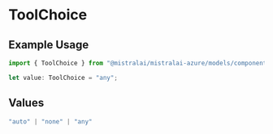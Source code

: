 # ToolChoice

## Example Usage

```typescript
import { ToolChoice } from "@mistralai/mistralai-azure/models/components";

let value: ToolChoice = "any";
```

## Values

```typescript
"auto" | "none" | "any"
```